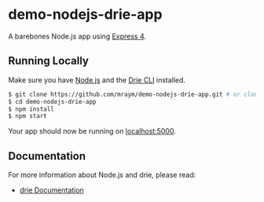 # demo-nodejs-drie-app

A barebones Node.js app using [Express 4](http://expressjs.com/).

## Running Locally

Make sure you have [Node.js](http://nodejs.org/) and the [Drie CLI](http://docs.drie.co/docs/install-drie-cli) installed.

```sh
$ git clone https://github.com/mraym/demo-nodejs-drie-app.git # or clone your own fork
$ cd demo-nodejs-drie-app
$ npm install
$ npm start
```

Your app should now be running on [localhost:5000](http://localhost:5000/).

## Documentation

For more information about Node.js and drie, please read:

- [drie Documentation](http://docs.drie.co/docs)
